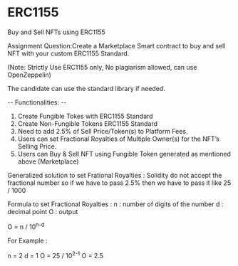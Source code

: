 # ERC1155
Buy and Sell NFTs using ERC1155

Assignment Question:Create a Marketplace Smart contract to buy and sell NFT with your custom ERC1155 Standard.

(Note: Strictly Use ERC1155 only, No plagiarism allowed, can use OpenZeppelin)

The candidate can use the standard library if needed.

-- Functionalities: --
1) Create Fungible Tokes with ERC1155 Standard
2) Create Non-Fungible Tokens ERC1155 Standard
3) Need to add 2.5% of Sell Price/Token(s) to Platform Fees.
4) Users can set Fractional Royalties of Multiple Owner(s) for the NFT’s Selling Price.
5) Users can Buy & Sell NFT using Fungible Token generated as mentioned above (Marketplace)

Generalized solution to set Frational Royalties : 
Solidity do not accept the fractional number so if we have to pass 2.5% then we have to pass it like 25 / 1000

Formula to set Fractional Royalties : 
n : number of digits of the number
d : decimal point 
O : output

O = n / 10<sup>n-d</sup>

For Example : 

n = 2
d = 1 
O = 25 / 10<sup>2-1</sup> 
O = 2.5






